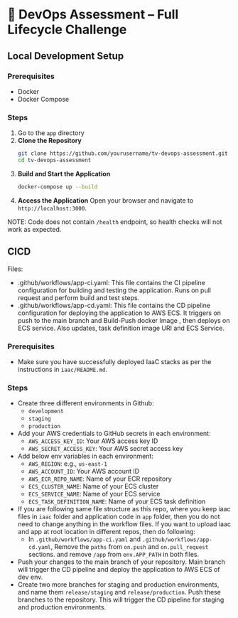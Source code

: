 # 🚀 DevOps Assessment – Full Lifecycle Challenge

## Local Development Setup
### Prerequisites
- Docker
- Docker Compose

### Steps

1. Go to the `app` directory
2. **Clone the Repository**
   ```bash
   git clone https://github.com/yourusername/tv-devops-assessment.git
   cd tv-devops-assessment
   ```
3. **Build and Start the Application**
   ```bash
   docker-compose up --build
   ```
4. **Access the Application**
   Open your browser and navigate to `http://localhost:3000`.


NOTE: Code does not contain `/health` endpoint, so health checks will not work as expected.

## CICD

Files:
- .github/workflows/app-ci.yaml: This file contains the CI pipeline configuration for building and testing the application. Runs on pull request and perform build and test steps.
- .github/workflows/app-cd.yaml: This file contains the CD pipeline configuration for deploying the application to AWS ECS. It triggers on push to the main branch and Build-Push docker Image , then deploys on ECS service. Also updates, task definition image URI and ECS Service.
### Prerequisites
- Make sure you have successfully deployed IaaC stacks as per the instructions in `iaac/README.md`.

### Steps
- Create three diifferent environments in Github:
  - `development`
  - `staging`
  - `production`
- Add your AWS credentials to GitHub secrets in each environment:
  - `AWS_ACCESS_KEY_ID`: Your AWS access key ID
  - `AWS_SECRET_ACCESS_KEY`: Your AWS secret access key
- Add below env variables in each environment:
  - `AWS_REGION`: e.g., `us-east-1`
  - `AWS_ACCOUNT_ID`: Your AWS account ID
  - `AWS_ECR_REPO_NAME`: Name of your ECR repository
  - `ECS_CLUSTER_NAME`: Name of your ECS cluster
  - `ECS_SERVICE_NAME`: Name of your ECS service
  - `ECS_TASK_DEFINITION_NAME`: Name of your ECS task definition
- If you are following same file structure as this repo, where you keep iaac files in `iaac` folder and application code in `app` folder, then you do not need to change anything in the workflow files. If you want to upload iaac and app at root location in  different repos, then do following:
  - In `.github/workflows/app-ci.yaml` and `.github/workflows/app-cd.yaml`, Remove the `paths` from `on.push` and `on.pull_request` sections. and remove `/app` from `env.APP_PATH` in both files.
- Push your changes to the main branch of your repository. Main branch will trigger the CD pipeline and deploy the application to AWS ECS of dev env.
- Create two more branches for staging and production environments, and name them `release/staging` and `release/production`. Push these branches to the repository. This will trigger the CD pipeline for staging and production environments.

